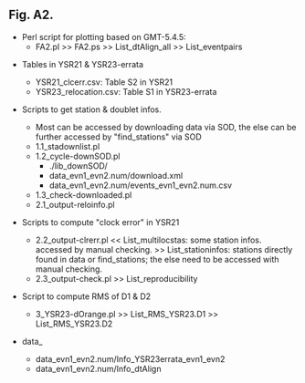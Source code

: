 Fig. A2.
---
* Perl script for plotting based on GMT-5.4.5:
	- FA2.pl
	   \>\> FA2.ps
	   \>\> List_dtAlign_all
	   \>\> List_eventpairs

- Tables in YSR21 & YSR23-errata
	- YSR21_clcerr.csv: Table S2 in YSR21
	- YSR23_relocation.csv: Table S1 in YSR23-errata

- Scripts to get station & doublet infos.
 	* Most can be accessed by downloading data via SOD, the else can be further accessed by "find_stations" via SOD
	- 1.1_stadownlist.pl
	- 1.2_cycle-downSOD.pl
		- ./lib_downSOD/
		- data_evn1_evn2.num/download.xml
		- data_evn1_evn2.num/events_evn1_evn2.num.csv
	- 1.3_check-downloaded.pl
	- 2.1_output-reloinfo.pl

- Scripts to compute "clock error" in YSR21
	- 2.2_output-clrerr.pl
		<< List_multilocstas:
			some station infos. accessed by manual checking.
		\>\> List_stationinfos: stations directly found in data or find_stations; the else need to be accessed with manual checking.
	- 2.3_output-check.pl
		\>\> List_reproducibility

- Script to compute RMS of D1 & D2
	- 3_YSR23-dOrange.pl
		\>\> List_RMS_YSR23.D1
		\>\> List_RMS_YSR23.D2

- data_
	- data_evn1_evn2.num/Info_YSR23errata_evn1_evn2
	- data_evn1_evn2.num/Info_dtAlign

